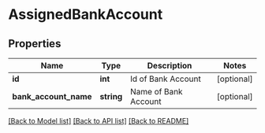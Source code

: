 # AssignedBankAccount

## Properties
Name | Type | Description | Notes
------------ | ------------- | ------------- | -------------
**id** | **int** | Id of Bank Account | [optional] 
**bank_account_name** | **string** | Name of Bank Account | [optional] 

[[Back to Model list]](../README.md#documentation-for-models) [[Back to API list]](../README.md#documentation-for-api-endpoints) [[Back to README]](../README.md)


